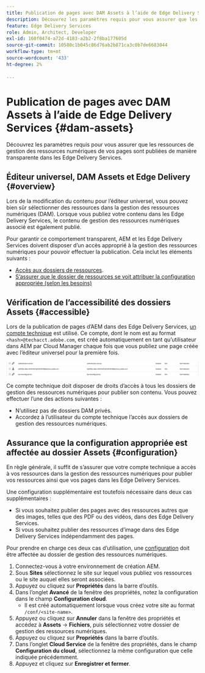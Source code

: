 ```yaml
---
title: Publication de pages avec DAM Assets à l’aide de Edge Delivery Services
description: Découvrez les paramètres requis pour vous assurer que les ressources de gestion des ressources numériques de vos pages sont publiées de manière transparente dans les Edge Delivery Services.
feature: Edge Delivery Services
role: Admin, Architect, Developer
exl-id: 160f0474-a72d-4183-a2b2-2f8ba177605d
source-git-commit: 10580c1b045c86d76ab2b871ca3c0b7de6683044
workflow-type: tm+mt
source-wordcount: '433'
ht-degree: 2%

---
```


# Publication de pages avec DAM Assets à l’aide de Edge Delivery Services {#dam-assets}

Découvrez les paramètres requis pour vous assurer que les ressources de gestion des ressources numériques de vos pages sont publiées de manière transparente dans les Edge Delivery Services.

## Éditeur universel, DAM Assets et Edge Delivery {#overview}

Lors de la modification du contenu pour l’éditeur universel, vous pouvez bien sûr sélectionner des ressources dans la gestion des ressources numériques (DAM). Lorsque vous publiez votre contenu dans les Edge Delivery Services, le contenu de gestion des ressources numériques associé est également publié.

Pour garantir ce comportement transparent, AEM et les Edge Delivery Services doivent disposer d’un accès approprié à la gestion des ressources numériques pour pouvoir effectuer la publication. Cela inclut les éléments suivants :

* [Accès aux dossiers de ressources](#accessible).
* [S’assurer que le dossier de ressources se voit attribuer la configuration appropriée (selon les besoins)](#configuration)

## Vérification de l’accessibilité des dossiers Assets {#accessible}

Lors de la publication de pages d’AEM dans des Edge Delivery Services, [un compte technique](/help/implementing/developing/introduction/generating-access-tokens-for-server-side-apis.md) est utilisé. Ce compte, dont le nom est au format `<hash>@techacct.adobe.com`, est créé automatiquement en tant qu’utilisateur dans AEM par Cloud Manager chaque fois que vous publiez une page créée avec l’éditeur universel pour la première fois.

![ Compte technique ](/help/edge/wysiwyg-authoring/assets/dam-assets/technical-account.png)

Ce compte technique doit disposer de droits d’accès à tous les dossiers de gestion des ressources numériques pour publier son contenu. Vous pouvez effectuer l’une des actions suivantes :

* N’utilisez pas de dossiers DAM privés.
* Accordez à l’utilisateur du compte technique l’accès aux dossiers de gestion des ressources numériques.

## Assurance que la configuration appropriée est affectée au dossier Assets {#configuration}

En règle générale, il suffit de s’assurer que votre compte technique a accès à vos ressources dans la gestion des ressources numériques pour publier vos ressources ainsi que vos pages dans les Edge Delivery Services.

Une configuration supplémentaire est toutefois nécessaire dans deux cas supplémentaires :

* Si vous souhaitez publier des pages avec des ressources autres que des images, telles que des PDF ou des vidéos, dans des Edge Delivery Services.
* Si vous souhaitez publier des ressources d’image dans des Edge Delivery Services indépendamment des pages.

Pour prendre en charge ces deux cas d’utilisation, une [configuration](/help/implementing/developing/introduction/configurations.md) doit être affectée au dossier de gestion des ressources numériques.

1. Connectez-vous à votre environnement de création AEM.
1. Sous **Sites** sélectionnez le site sur lequel vous publiez vos ressources ou le site auquel elles seront associées.
1. Appuyez ou cliquez sur **Propriétés** dans la barre d’outils.
1. Dans l’onglet **Avancé** de la fenêtre des propriétés, notez la configuration dans le champ **Configuration cloud**.
   * Il est créé automatiquement lorsque vous créez votre site au format `/conf/<site-name>`.
1. Appuyez ou cliquez sur **Annuler** dans la fenêtre des propriétés et accédez à **Assets** -> **Fichiers**, puis sélectionnez votre dossier de gestion des ressources numériques.
1. Appuyez ou cliquez sur **Propriétés** dans la barre d’outils.
1. Dans l’onglet **Cloud Service** de la fenêtre des propriétés, dans le champ **Configuration du cloud**, sélectionnez la même configuration que celle indiquée précédemment.
1. Appuyez et cliquez sur **Enregistrer et fermer**.
